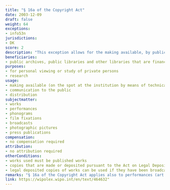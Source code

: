```yaml
---
title: "§ 16a of the Copyright Act"
date: 2003-12-09
draft: false
weight: 64
exceptions:
- info53n
jurisdictions:
- DK
score: 2
description: "This exception allows for the making available, by public archives, public libraries and other libraries that are financed in whole or in part by the public authorities, as well as State-run museums and museums that have been approved in accordance with the Museums Act, of published works to individuals for personal viewing or study on the spot at the institution by means of technical equipment. Copies that are made or deposited pursuant to the Act on Legal Deposit may only be made available at the Royal Library, the State and University Library and the Danish Film Institute to individual persons. These institutions may communicate and hand over legal deposited copies of works that have been broadcast on radio and television, films and works published on electronic communication networks, for research purposes, if the work cannot be acquired through general trade. Such copies may not be used in any other way." 
beneficiaries:
- public archives, public libraries and other libraries that are financed in whole or in part by the public authorities, as well as State-run museums and museums that have been approved in accordance with the Museums Act
purposes: 
- for personal viewing or study of private persons
- research
usage:
- making available (on the spot at the institution by means of technical equipment)
- communication to the public
- distribution
subjectmatter:
- works
- performances
- phonograms
- film fixations
- broadcasts
- photographic pictures
- press publications
compensation:
- no compensation required
attribution: 
- no attribution required
otherConditions: 
- works used must be published works 
- copies that are made or deposited pursuant to the Act on Legal Deposit may only be made available at the Royal Library, the State and University Library and the Danish Film Institute and communicates and handed over if the work cannot be acquired through general trade
- legal deposited copies of works can be used if they have been broadcast on radio and television, films and works published on electronic communication networks
remarks: "§ 16a of the Copyright Act applies also to performances (art.65(6) of the CA); sound recordings (art.66(2) of the CA); film fixations (art.67(2) of the CA), broadcasts (§ 69(3) of the CA), photographic pictures (§70 (3) of the CA) and press publications (§ 69a(5) of the CA - added with the ammendment of 3 June 2021)."
link: https://wipolex.wipo.int/en/text/464632"
---
```

